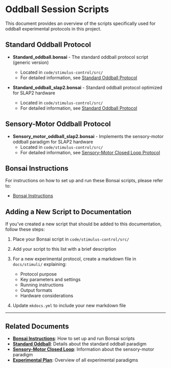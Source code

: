 # Oddball Session Scripts

This document provides an overview of the scripts specifically used for oddball experimental protocols in this project.

## Standard Oddball Protocol

- **Standard_oddball.bonsai** - The standard oddball protocol script (generic version)
    - Located in `code/stimulus-control/src/`
    - For detailed information, see [Standard Oddball Protocol](standard-oddball.md)

- **Standard_oddball_slap2.bonsai** - Standard oddball protocol optimized for SLAP2 hardware
    - Located in `code/stimulus-control/src/`
    - For detailed information, see [Standard Oddball Protocol](standard-oddball.md)

## Sensory-Motor Oddball Protocol

- **Sensory_motor_oddball_slap2.bonsai** - Implements the sensory-motor oddball paradigm for SLAP2 hardware
    - Located in `code/stimulus-control/src/`
    - For detailed information, see [Sensory-Motor Closed Loop Protocol](sensory-motor-closed-loop.md)

## Bonsai Instructions

For instructions on how to set up and run these Bonsai scripts, please refer to:
- [Bonsai Instructions](bonsai_instructions.md)

## Adding a New Script to Documentation

If you've created a new script that should be added to this documentation, follow these steps:

1. Place your Bonsai script in `code/stimulus-control/src/`

2. Add your script to this list with a brief description

3. For a new experimental protocol, create a markdown file in `docs/stimuli/` explaining:
    - Protocol purpose
    - Key parameters and settings
    - Running instructions
    - Output formats
    - Hardware considerations

4. Update `mkdocs.yml` to include your new markdown file

---

## Related Documents

- **[Bonsai Instructions](bonsai_instructions.md)**: How to set up and run Bonsai scripts
- **[Standard Oddball](standard-oddball.md)**: Details about the standard oddball paradigm 
- **[Sensory-Motor Closed Loop](sensory-motor-closed-loop.md)**: Information about the sensory-motor paradigm
- **[Experimental Plan](../experimental-plan.md)**: Overview of all experimental paradigms